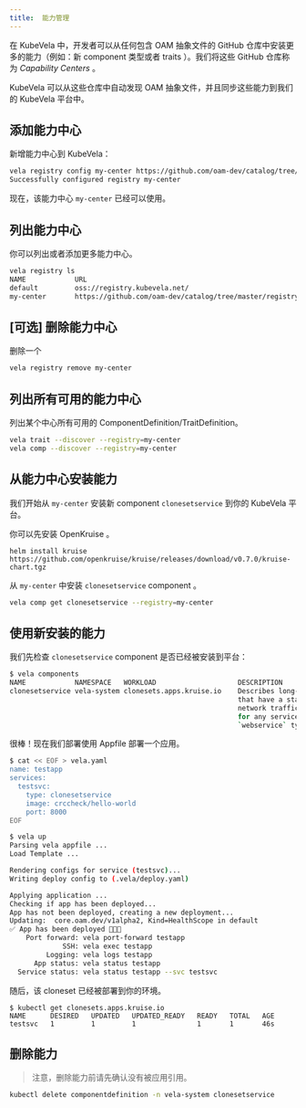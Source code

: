 ```yaml
---
title:  能力管理
---
```


在 KubeVela 中，开发者可以从任何包含 OAM 抽象文件的 GitHub 仓库中安装更多的能力（例如：新 component 类型或者 traits ）。我们将这些 GitHub 仓库称为 _Capability Centers_ 。

KubeVela 可以从这些仓库中自动发现 OAM 抽象文件，并且同步这些能力到我们的 KubeVela 平台中。

## 添加能力中心

新增能力中心到 KubeVela：

```bash
vela registry config my-center https://github.com/oam-dev/catalog/tree/master/registry
Successfully configured registry my-center
```

现在，该能力中心 `my-center` 已经可以使用。

## 列出能力中心

你可以列出或者添加更多能力中心。

```bash
vela registry ls
NAME            URL                                                    
default         oss://registry.kubevela.net/                            
my-center       https://github.com/oam-dev/catalog/tree/master/registry 
```

## [可选] 删除能力中心

删除一个

```bash
vela registry remove my-center
```

## 列出所有可用的能力中心

列出某个中心所有可用的 ComponentDefinition/TraitDefinition。

```bash
vela trait --discover --registry=my-center
vela comp --discover --registry=my-center
```

## 从能力中心安装能力

我们开始从 `my-center` 安装新 component `clonesetservice` 到你的 KubeVela 平台。

你可以先安装 OpenKruise 。

```shell
helm install kruise https://github.com/openkruise/kruise/releases/download/v0.7.0/kruise-chart.tgz
```

从 `my-center` 中安装 `clonesetservice` component 。

```bash
vela comp get clonesetservice --registry=my-center
```

## 使用新安装的能力

我们先检查 `clonesetservice` component 是否已经被安装到平台：

```bash
$ vela components
NAME           	NAMESPACE  	WORKLOAD                	DESCRIPTION
clonesetservice	vela-system	clonesets.apps.kruise.io	Describes long-running, scalable, containerized services
               	           	                        	that have a stable network endpoint to receive external
               	           	                        	network traffic from customers. If workload type is skipped
               	           	                        	for any service defined in Appfile, it will be defaulted to
               	           	                        	`webservice` type.
```

很棒！现在我们部署使用 Appfile 部署一个应用。

```bash
$ cat << EOF > vela.yaml
name: testapp
services:
  testsvc:
    type: clonesetservice
    image: crccheck/hello-world
    port: 8000
EOF
```

```bash
$ vela up
Parsing vela appfile ...
Load Template ...

Rendering configs for service (testsvc)...
Writing deploy config to (.vela/deploy.yaml)

Applying application ...
Checking if app has been deployed...
App has not been deployed, creating a new deployment...
Updating:  core.oam.dev/v1alpha2, Kind=HealthScope in default
✅ App has been deployed 🚀🚀🚀
    Port forward: vela port-forward testapp
             SSH: vela exec testapp
         Logging: vela logs testapp
      App status: vela status testapp
  Service status: vela status testapp --svc testsvc
```

随后，该 cloneset 已经被部署到你的环境。

```shell
$ kubectl get clonesets.apps.kruise.io
NAME      DESIRED   UPDATED   UPDATED_READY   READY   TOTAL   AGE
testsvc   1         1         1               1       1       46s
```

## 删除能力

> 注意，删除能力前请先确认没有被应用引用。

```bash
kubectl delete componentdefinition -n vela-system clonesetservice
```

